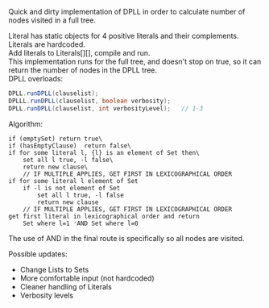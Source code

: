 Quick and dirty implementation of DPLL in order to calculate number of nodes visited in a full tree.

Literal has static objects for 4 positive literals and their complements.\
Literals are hardcoded.\
Add literals to Literals[][], compile and run.\
This implementation runs for the full tree, and doesn't stop on true, so it can return the number of nodes in the DPLL tree.\
DPLL overloads:
```java
DPLL.runDPLL(clauselist);
DPLLL.runDPLL(clauselist, boolean verbosity);
DPLL.runDPLL(clauselist, int verbosityLevel);   // 1-3
```

Algorithm:
```
if (emptySet) return true\
if (hasEmptyClause)  return false\
if for some literal l, {l} is an element of Set then\
    set all l true, -l false\
    return new clause\
    // IF MULTIPLE APPLIES, GET FIRST IN LEXICOGRAPHICAL ORDER
if for some literal l element of Set
    if -l is not element of Set
        set all l true, -l false
        return new clause
    // IF MULTIPLE APPLIES, GET FIRST IN LEXICOGRAPHICAL ORDER
get first literal in lexicographical order and return
    Set where l=1 ̛AND Set where l=0
```
The use of AND in the final route is specifically so all nodes are visited.


Possible updates:
- Change Lists to Sets
- More comfortable input (not hardcoded)
- Cleaner handling of Literals
- Verbosity levels
